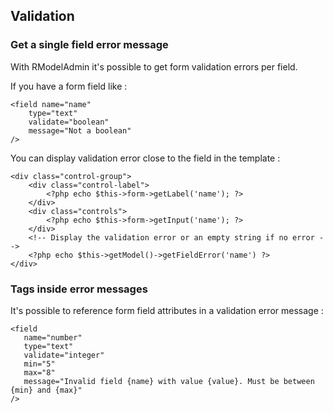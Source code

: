 ## Validation

### Get a single field error message

With RModelAdmin it's possible to get form validation errors per field.

If you have a form field like :

```
<field name="name"
	type="text"
	validate="boolean"
	message="Not a boolean"
/>
```

You can display validation error close to the field in the template :

```
<div class="control-group">
	<div class="control-label">
		<?php echo $this->form->getLabel('name'); ?>
	</div>
	<div class="controls">
		<?php echo $this->form->getInput('name'); ?>
	</div>
	<!-- Display the validation error or an empty string if no error -->
	<?php echo $this->getModel()->getFieldError('name') ?>
</div>
```

### Tags inside error messages

It's possible to reference form field attributes in a validation error message :

```
<field
   name="number"
   type="text"
   validate="integer"
   min="5"
   max="8"
   message="Invalid field {name} with value {value}. Must be between {min} and {max}"
/>
```